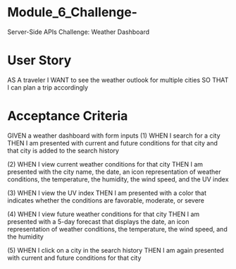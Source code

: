 # Module_6_Challenge-
Server-Side APIs Challenge: Weather Dashboard

# User Story 
AS A traveler
I WANT to see the weather outlook for multiple cities
SO THAT I can plan a trip accordingly

# Acceptance Criteria 
GIVEN a weather dashboard with form inputs
(1) WHEN I search for a city
    THEN I am presented with current and future conditions for that city and that city is added to the search history

(2) WHEN I view current weather conditions for that city
    THEN I am presented with the city name, the date, an icon representation of weather conditions, the temperature, the humidity, the wind speed, and the UV index

(3) WHEN I view the UV index
    THEN I am presented with a color that indicates whether the conditions are favorable, moderate, or severe

(4) WHEN I view future weather conditions for that city
    THEN I am presented with a 5-day forecast that displays the date, an icon representation of weather conditions, the temperature, the wind speed, and the humidity
    
(5) WHEN I click on a city in the search history
    THEN I am again presented with current and future conditions for that city
